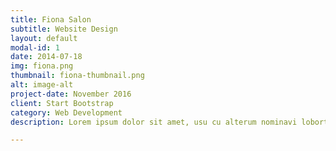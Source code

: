 ```yaml
---
title: Fiona Salon
subtitle: Website Design
layout: default
modal-id: 1
date: 2014-07-18
img: fiona.png
thumbnail: fiona-thumbnail.png
alt: image-alt
project-date: November 2016
client: Start Bootstrap
category: Web Development
description: Lorem ipsum dolor sit amet, usu cu alterum nominavi lobortis. At duo novum diceret. Tantas apeirian vix et, usu sanctus postulant inciderint ut, populo diceret necessitatibus in vim. Cu eum dicam feugiat noluisse.

---
```

